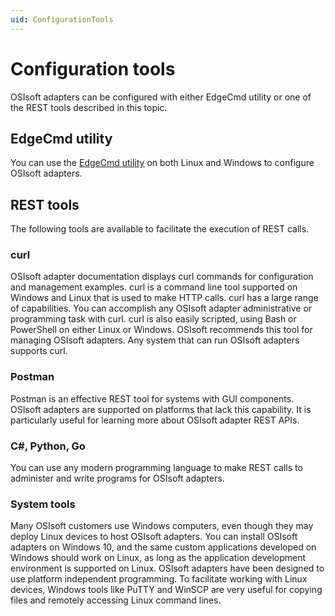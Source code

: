 ```yaml
---
uid: ConfigurationTools
---
```


# Configuration tools

OSIsoft adapters can be configured with either EdgeCmd utility or one of the REST tools described in this topic.

## EdgeCmd utility

You can use the [EdgeCmd utility](xref:EdgecmdUtility) on both Linux and Windows to configure OSIsoft adapters.

## REST tools

The following tools are available to facilitate the execution of REST calls.

### curl

OSIsoft adapter documentation displays curl commands for configuration and management examples. curl is a command line tool supported on Windows and Linux that is used to make HTTP calls. curl has a large range of capabilities. You can accomplish any OSIsoft adapter administrative or programming task with curl. curl is also easily scripted, using Bash or PowerShell on either Linux or Windows. OSIsoft recommends this tool for managing OSIsoft adapters. Any system that can run OSIsoft adapters supports curl.

### Postman

Postman is an effective REST tool for systems with GUI components. OSIsoft adapters are supported on platforms that lack this capability. It is particularly useful for learning more about OSIsoft adapter REST APIs.

### C#, Python, Go

You can use any modern programming language to make REST calls to administer and write programs for OSIsoft adapters.

### System tools

Many OSIsoft customers use Windows computers, even though they may deploy Linux devices to host OSIsoft adapters. You can install OSIsoft adapters on Windows 10, and the same custom applications developed on Windows should work on Linux, as long as the application development environment is supported on Linux. OSIsoft adapters have been designed to use platform independent programming. To facilitate working with Linux devices, Windows tools like PuTTY and WinSCP are very useful for copying files and remotely accessing Linux command lines.
